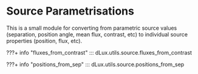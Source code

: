 # Source Parametrisations

This is a small module for converting from parametric source values (separation, position angle, mean flux, contrast, etc) to individual source properties (position, flux, etc).

???+ info "fluxes_from_contrast"
    ::: dLux.utils.source.fluxes_from_contrast

???+ info "positions_from_sep"
    ::: dLux.utils.source.positions_from_sep

